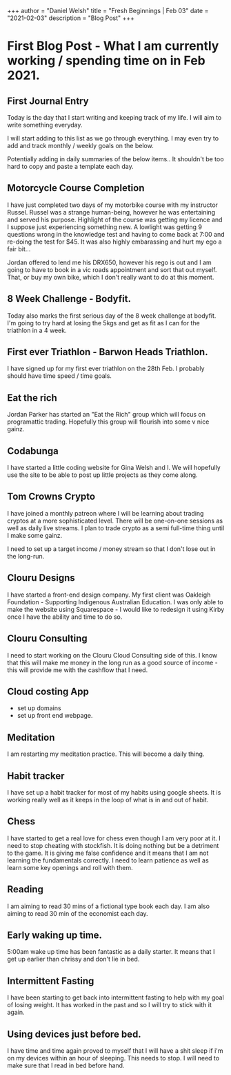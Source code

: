 +++
author = "Daniel Welsh"
title = "Fresh Beginnings | Feb 03"
date = "2021-02-03"
description = "Blog Post"
+++

# First Blog Post - What I am currently working / spending time on in Feb 2021.

## First Journal Entry

Today is the day that I start writing and keeping track of my life. I will aim to write something everyday.

I will start adding to this list as we go through everything. I may even try to add and track monthly / weekly goals on the below.

Potentially adding in daily summaries of the below items.. It shouldn't be too hard to copy and paste a template each day.

## Motorcycle Course Completion

I have just completed two days of my motorbike course with my instructor Russel. Russel was a strange human-being, however he was entertaining and served his purpose. Highlight of the course was getting my licence and I suppose just experiencing something new. A lowlight was getting 9 questions wrong in the knowledge test and having to come back at 7:00 and re-doing the test for $45. It was also highly embarassing and hurt my ego a fair bit...

Jordan offered to lend me his DRX650, however his rego is out and I am going to have to book in a vic roads appointment and sort that out myself. That, or buy my own bike, which I don't really want to do at this moment.

## 8 Week Challenge - Bodyfit.

Today also marks the first serious day of the 8 week challenge at bodyfit. I'm going to try hard at losing the 5kgs and get as fit as I can for the triathlon in a 4 week.

## First ever Triathlon - Barwon Heads Triathlon.

I have signed up for my first ever triathlon on the 28th Feb. I probably should have time speed / time goals.

## Eat the rich

Jordan Parker has started an "Eat the Rich" group which will focus on programattic trading. Hopefully this group will flourish into some v nice gainz.

## Codabunga

I have started a little coding website for Gina Welsh and I. We will hopefully use the site to be able to post up little projects as they come along.

## Tom Crowns Crypto

I have joined a monthly patreon where I will be learning about trading cryptos at a more sophisticated level. There will be one-on-one sessions as well as daily live streams. I plan to trade crypto as a semi full-time thing until I make some gainz.

I need to set up a target income / money stream so that I don't lose out in the long-run.

## Clouru Designs

I have started a front-end design company. My first client was Oakleigh Foundation - Supporting Indigenous Australian Education.
I was only able to make the website using Squarespace - I would like to redesign it using Kirby once I have the ability and time to do so.

## Clouru Consulting

I need to start working on the Clouru Cloud Consulting side of this. I know that this will make me money in the long run as a good source of income - this will provide me with the cashflow that I need.

## Cloud costing App

- set up domains
- set up front end webpage.

## Meditation

I am restarting my meditation practice. This will become a daily thing.

## Habit tracker

I have set up a habit tracker for most of my habits using google sheets. It is working really well as it keeps in the loop of what is in and out of habit.

## Chess

I have started to get a real love for chess even though I am very poor at it. I need to stop cheating with stockfish. It is doing nothing but be a detriment to the game. It is giving me false confidence and it means that I am not learning the fundamentals correctly. I need to learn patience as well as learn some key openings and roll with them.

## Reading

I am aiming to read 30 mins of a fictional type book each day. I am also aiming to read 30 min of the economist each day.

## Early waking up time.

5:00am wake up time has been fantastic as a daily starter. It means that I get up earlier than chrissy and don't lie in bed.

## Intermittent Fasting

I have been starting to get back into intermittent fasting to help with my goal of losing weight. It has worked in the past and so I will try to stick with it again.

## Using devices just before bed.

I have time and time again proved to myself that I will have a shit sleep if i'm on my devices within an hour of sleeping. This needs to stop. I will need to make sure that I read in bed before hand.
